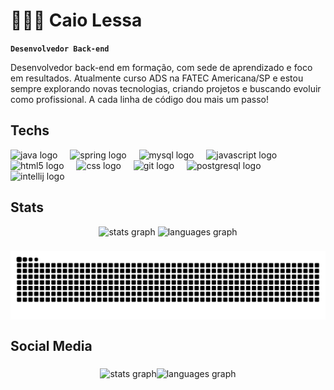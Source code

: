# 👨🏻‍💻 Caio Lessa

**`Desenvolvedor Back-end`**

Desenvolvedor back-end em formação, com sede de aprendizado e foco em resultados. Atualmente curso ADS na FATEC Americana/SP e estou sempre explorando novas tecnologias, criando projetos e buscando evoluir como profissional. A cada linha de código dou mais um passo!

<h2 align="left">Techs</h2>
<div align="left">
  <img src="https://skillicons.dev/icons?i=java" height="40" alt="java logo"  />
  <img width="12" />
  <img src="https://cdn.jsdelivr.net/gh/devicons/devicon/icons/spring/spring-original.svg" height="40" alt="spring logo"  />
  <img width="12" />
  <img src="https://cdn.jsdelivr.net/gh/devicons/devicon/icons/mysql/mysql-original.svg" height="40" alt="mysql logo"  />
  <img width="12" />
  <img src="https://skillicons.dev/icons?i=js" height="40" alt="javascript logo"  />
  <img width="12" />
  <img src="https://cdn.jsdelivr.net/gh/devicons/devicon/icons/html5/html5-original.svg" height="40" alt="html5 logo"  />
  <img width="12" />
  <img src="https://cdn.jsdelivr.net/gh/devicons/devicon/icons/css3/css3-original.svg" height="40" alt="css logo"  />
  <img width="12" />
  <img src="https://cdn.jsdelivr.net/gh/devicons/devicon/icons/git/git-original.svg" height="40" alt="git logo"  />
  <img width="12" />
  <img src="https://cdn.jsdelivr.net/gh/devicons/devicon/icons/postgresql/postgresql-original.svg" height="40" alt="postgresql logo"  />
  <img width="12" />
  <img src="https://cdn.jsdelivr.net/gh/devicons/devicon/icons/intellij/intellij-original.svg" height="40" alt="intellij logo"  />
</div>

###
<h2 align="left">Stats</h2>
<div align="center">
<img src="https://github-readme-stats.vercel.app/api?username=Caio-Lessaa&show_total_commits=true&count_private=true&hide_title=false&hide_rank=false&show_icons=true&disable_animations=false&theme=tokyonight&locale=en&hide_border=false" height="150" alt="stats graph" />
  <img src="https://github-readme-stats.vercel.app/api/top-langs?username=Caio-Lessaa&locale=en&hide_title=false&layout=compact&card_width=320&langs_count=5&theme=tokyonight&hide_border=false&order=2" height="150" alt="languages graph"  />
</div>

###

<picture align="center">
  <source media="(prefers-color-scheme: dark)" srcset="https://raw.githubusercontent.com/Caio-Lessaa/Caio-Lessaa/output/github-contribution-grid-snake-dark.svg">
  <source media="(prefers-color-scheme: light)" srcset="https://raw.githubusercontent.com/Caio-Lessaa/Caio-Lessaa/output/github-contribution-grid-snake-dark.svg">
  <img align="center" alt="github contribution grid snake animation" src="https://raw.githubusercontent.com/Caio-Lessaa/Caio-Lessaa/output/github-contribution-grid-snake.svg">
</picture>

###

<h2 align="left">Social Media</h2>

###

<div align="center" style="display: flex; flex-direction: row; flex-wrap: wrap; justify-content: center;">
  <img src="https://github-readme-stats.vercel.app/api?username=Caio-Lessaa&hide_title=false&hide_rank=false&show_icons=true&include_all_commits=true&count_private=true&disable_animations=false&theme=aura&locale=en&hide_border=true" height="150" alt="stats graph" />
  <img src="https://github-readme-stats.vercel.app/api/top-langs?username=Caio-Lessaa&locale=en&hide_title=false&layout=compact&card_width=320&langs_count=5&theme=aura&hide_border=true" height="150" alt="languages graph" />
</div>

###
